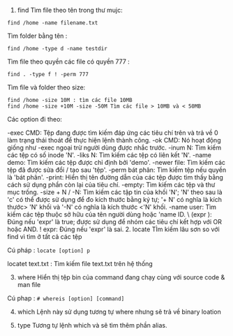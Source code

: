 1. find
Tìm file theo tên trong thư mujc:
```
find /home -name filename.txt
```
Tìm folder bằng tên :
```
find /home -type d -name testdir
```
Tìm file theo quyền các file có quyền 777 :
```
find . -type f ! -perm 777
```
Tìm file và folder theo size:
```
find /home -size 10M : tìm các file 10MB
find /home -size +10M -size -50M Tìm các file > 10MB và < 50MB
```
Các option đi theo:

-exec CMD: Tệp đang được tìm kiếm đáp ứng các tiêu chí trên và trả về 0 làm trạng thái thoát để thực hiện lệnh thành công.
-ok CMD: Nó hoạt động giống như -exec ngoại trừ người dùng được nhắc trước.
-inum N: Tìm kiếm các tệp có số inode 'N'.
-liks N: Tìm kiếm các tệp có liên kết 'N'.
-name demo: Tìm kiếm các tệp được chỉ định bởi 'demo'.
-newer file: Tìm kiếm các tệp đã được sửa đổi / tạo sau 'tệp'.
-perm bát phân: Tìm kiếm tệp nếu quyền là 'bát phân'.
-print: Hiển thị tên đường dẫn của các tệp được tìm thấy bằng cách sử dụng phần còn lại của tiêu chí.
-empty: Tìm kiếm các tệp và thư mục trống.
-size + N / -N: Tìm kiếm các tập tin của khối 'N'; 'N' theo sau là 'c' có thể được sử dụng để đo kích thước bằng ký tự; '+ N' có nghĩa là kích thước> 'N' khối và '-N' có nghĩa là kích thước <'N' khối.
-name user: Tìm kiếm các tệp thuộc sở hữu của tên người dùng hoặc 'name ID.
\ (expr ): Đúng nếu 'expr' là true; được sử dụng để nhóm các tiêu chí kết hợp với OR hoặc AND.
! expr: Đúng nếu 'expr' là sai.
2. locate
TÌm kiếm lâu sơn so với find vì tìm ở tất cả các tệp

Cú pháp : ``` locate [option] p ```

locatet text.txt : Tìm kiếm file text.txt trên hệ thống

3. where
Hiển thị tệp bin của command đang chạy cùng với source code & man file

Cú phap : ``` # whereis [option] [command] ```

4. which
Lệnh này sử dụng tương tự where nhưng sẽ trả về binary loation

5. type
Tương tự lệnh which và sẽ tìm thêm phần alias.

